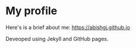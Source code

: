 # My profile

Here's is a brief about me: https://abishgj.github.io

Deveoped using Jekyll and GitHub pages.
